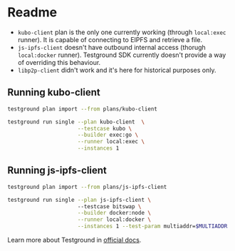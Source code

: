 # Readme

- `kubo-client` plan is the only one currently working (through `local:exec` runner). It is capable of connecting to EIPFS and retrieve a file.
- `js-ipfs-client` doesn't have outbound internal access (thorugh `local:docker` runner). Testground SDK currently doesn't provide a way of overriding this behaviour.
- `libp2p-client` didn't work and it's here for historical purposes only.

## Running kubo-client

```sh
testground plan import --from plans/kubo-client
```

``` sh
testground run single --plan kubo-client  \
                      --testcase kubo \
                      --builder exec:go \
                      --runner local:exec \
                      --instances 1
```

## Running js-ipfs-client

```sh
testground plan import --from plans/js-ipfs-client
```

``` sh 
testground run single --plan js-ipfs-client \            
                      --testcase bitswap \
                      --builder docker:node \
                      --runner local:docker \
                      --instances 1 --test-param multiaddr=$MULTIADDR
```

Learn more about Testground in [official docs](https://docs.testground.ai/).
